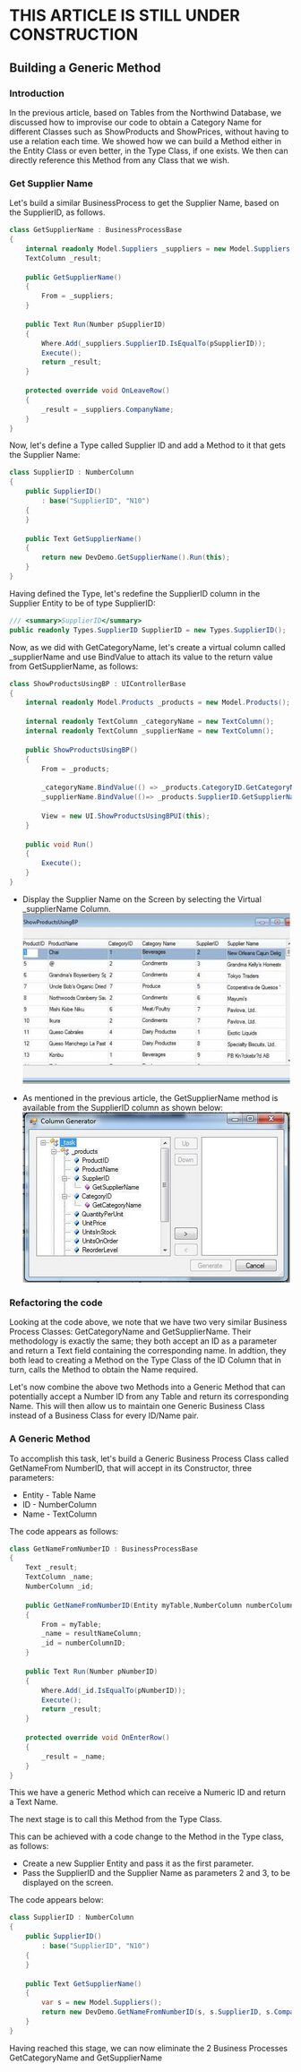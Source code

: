 ﻿# THIS ARTICLE IS STILL UNDER CONSTRUCTION

## Building a Generic Method

### Introduction

In the previous article, based on Tables from the Northwind Database, we discussed how to improvise our code to obtain a Category Name for different Classes such as ShowProducts and ShowPrices, without having to use a relation each time. We showed how we can build a Method either in the Entity Class or even better, in the Type Class, if one exists. We then can directly reference this Method from any Class that we wish.

### Get Supplier Name

Let's build a similar BusinessProcess to get the Supplier Name, based on the SupplierID, as follows.
```csharp
class GetSupplierName : BusinessProcessBase
{
    internal readonly Model.Suppliers _suppliers = new Model.Suppliers();
    TextColumn _result;
 
    public GetSupplierName()
    {
        From = _suppliers;            
    }
 
    public Text Run(Number pSupplierID)
    {
        Where.Add(_suppliers.SupplierID.IsEqualTo(pSupplierID));
        Execute();
        return _result;
    }
 
    protected override void OnLeaveRow()
    {
        _result = _suppliers.CompanyName;
    }
}
```
Now, let's define a Type called Supplier ID and add a Method to it that gets the Supplier Name:
```csharp
class SupplierID : NumberColumn
{
    public SupplierID()
        : base("SupplierID", "N10")
    {
    }
 
    public Text GetSupplierName()
    {
        return new DevDemo.GetSupplierName().Run(this);
    }
}
```
Having defined the Type, let's redefine the SupplierID column in the Supplier Entity to be of type SupplierID:
```csharp
/// <summary>SupplierID</summary>
public readonly Types.SupplierID SupplierID = new Types.SupplierID();
```
Now, as we did with GetCategoryName, let's create a virtual column called _supplierName and use BindValue to attach its value to the return value from GetSupplierName, as follows:
```csharp
class ShowProductsUsingBP : UIControllerBase
{
    internal readonly Model.Products _products = new Model.Products();
 
    internal readonly TextColumn _categoryName = new TextColumn();
    internal readonly TextColumn _supplierName = new TextColumn(); 
 
    public ShowProductsUsingBP()
    {
        From = _products;
 
        _categoryName.BindValue(() => _products.CategoryID.GetCategoryName());
        _supplierName.BindValue(()=> _products.SupplierID.GetSupplierName());
 
        View = new UI.ShowProductsUsingBPUI(this);
    }
 
    public void Run()
    {
        Execute();
    }
}
```

- Display the Supplier Name on the Screen by selecting the Virtual _supplierName Column.  
![](showproductswithsuppliername.jpg)

- As mentioned in the previous article, the GetSupplierName method is available from the SupplierID column as shown below:  
![](columngeneratorgetsuppliername.jpg)

### Refactoring the code

Looking at the code above, we note that we have two very similar Business Process Classes: GetCategoryName and GetSupplierName. Their methodology is exactly the same; they both accept an ID as a parameter and return a Text field containing the corresponding name. In addtion, they both lead to creating a Method on the Type Class of the ID Column that in turn, calls the Method to obtain the Name required.

Let's now combine the above two Methods into a Generic Method that can potentially accept a Number ID from any Table and return its corresponding Name. This will then allow us to maintain one Generic Business Class instead of a Business Class for every ID/Name pair.

### A Generic Method

To accomplish this task, let's build a Generic Business Process Class called GetNameFrom NumberID, that will accept in its Constructor, three parameters:

- Entity - Table Name
- ID - NumberColumn
- Name - TextColumn

The code appears as follows:
```csharp
class GetNameFromNumberID : BusinessProcessBase
{
    Text _result;
    TextColumn _name;
    NumberColumn _id;
       
    public GetNameFromNumberID(Entity myTable,NumberColumn numberColumnID,TextColumn resultNameColumn)
    {
        From = myTable;
        _name = resultNameColumn;
        _id = numberColumnID;
    }
        
    public Text Run(Number pNumberID)
    {
        Where.Add(_id.IsEqualTo(pNumberID));
        Execute();
        return _result; 
    }

    protected override void OnEnterRow()
    {
        _result = _name;
    }
}
```
This we have a generic Method which can receive a Numeric ID and return a Text Name.

The next stage is to call this Method from the Type Class.

This can be achieved with a code change to the Method in the Type class, as follows:

- Create a new Supplier Entity and pass it as the first parameter.
- Pass the SupplierID and the Supplier Name as parameters 2 and 3, to be displayed on the screen.

The code appears below:
```csharp
class SupplierID : NumberColumn
{
    public SupplierID()
        : base("SupplierID", "N10")
    {
    }
        
    public Text GetSupplierName()
    {
        var s = new Model.Suppliers();
        return new DevDemo.GetNameFromNumberID(s, s.SupplierID, s.CompanyName).Run(this);
    }
}
```
Having reached this stage, we can now eliminate the 2 Business Processes GetCategoryName and GetSupplierName